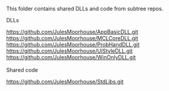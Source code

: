 This folder contains shared DLLs and code from subtree repos.

DLLs

https://github.com/JulesMoorhouse/AppBasicDLL.git
<br/>
https://github.com/JulesMoorhouse/MCLCoreDLL.git
<br/>
https://github.com/JulesMoorhouse/ProbHandDLL.git
<br/>
https://github.com/JulesMoorhouse/UIStyleDLL.git
<br/>
https://github.com/JulesMoorhouse/WinOnlyDLL.git
<br/>
<br/>
Shared code

https://github.com/JulesMoorhouse/StdLibs.git
